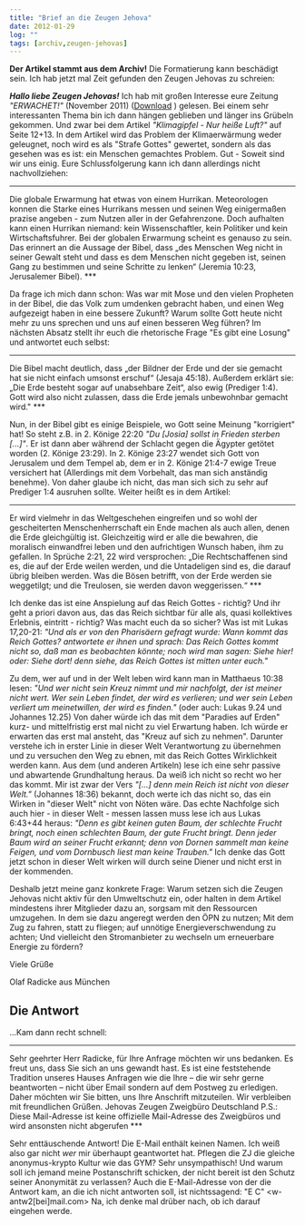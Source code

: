 ```yaml
---
title: "Brief an die Zeugen Jehova"
date: 2012-01-29
log: ""
tags: [archiv,zeugen-jehovas]
---
```

**Der Artikel stammt aus dem Archiv!** Die Formatierung kann beschädigt sein.
Ich hab jetzt mal Zeit gefunden den  Zeugen Jehovas zu schreien:


**<i>Hallo liebe Zeugen Jehovas!</i>**
Ich hab mit großen Interesse eure Zeitung <i>"ERWACHET!"</i> (November 2011) (<a href="download.jw.org/files/media_magazines/g_X_201111.pdf">Download</a> ) gelesen. Bei einem sehr interessanten Thema bin ich dann hängen geblieben und länger ins Grübeln gekommen. Und zwar bei dem Artikel <i>"Klimagipfel - Nur heiße Luft?"</i> auf Seite 12+13. In dem Artikel wird das Problem der Klimaerwärmung weder geleugnet, noch wird es als "Strafe Gottes" gewertet, sondern als das gesehen was es ist: ein Menschen gemachtes Problem. Gut - Soweit sind wir uns einig. Eure Schlussfolgerung kann ich dann allerdings nicht nachvollziehen:
<!--break-->
***
Die globale Erwarmung hat etwas von einem Hurrikan. Meteorologen konnen die Starke eines Hurrikans messen und seinen Weg einigermaßen prazise angeben - zum Nutzen aller in der Gefahrenzone. Doch aufhalten kann einen Hurrikan niemand: kein Wissenschaftler, kein Politiker und kein Wirtschaftsfuhrer. Bei der
globalen Erwarmung scheint es genauso zu sein. Das erinnert an die Aussage der Bibel, dass „des Menschen Weg nicht in seiner Gewalt steht und dass es dem Menschen nicht gegeben ist, seinen Gang zu bestimmen und seine Schritte zu lenken“ (Jeremia 10:23, Jerusalemer Bibel).
</i>***

Da frage ich mich dann schon: Was war mit Mose und den vielen Propheten in der Bibel, die das Volk zum umdenken gebracht haben, und einen Weg aufgezeigt haben in eine bessere Zukunft? Warum sollte Gott heute nicht mehr zu uns sprechen und uns auf einen besseren Weg führen? Im nächsten Absatz stellt ihr euch die rhetorische Frage "Es gibt eine Losung" und antwortet euch selbst:

***
Die Bibel macht deutlich, dass „der Bildner der Erde und der sie gemacht hat sie nicht einfach umsonst erschuf“ (Jesaja 45:18). Außerdem erklärt sie: „Die Erde besteht sogar auf unabsehbare Zeit“, also ewig (Prediger 1:4). Gott wird also nicht zulassen, dass die Erde jemals unbewohnbar gemacht wird."
</i>***

Nun, in der Bibel gibt es einige Beispiele, wo Gott seine Meinung "korrigiert" hat! So steht z.B. in 2. Könige 22:20 <i>"Du [Josia] sollst in Frieden sterben [...]"</i>. Er ist dann aber während der Schlacht gegen die Ägypter getötet worden (2. Könige 23:29). In 2. Könige 23:27 wendet sich Gott von Jerusalem und dem Tempel ab, dem er in 2. Könige 21:4-7 ewige Treue versichert hat (Allerdings mit dem Vorbehalt, das man sich anständig benehme). Von daher glaube ich nicht, das man sich sich zu sehr auf Prediger 1:4 ausruhen sollte. Weiter heißt es in dem Artikel:

***
Er wird vielmehr in das Weltgeschehen eingreifen und so wohl der gescheiterten Menschenherrschaft ein Ende machen als auch allen, denen die Erde gleichgültig ist. Gleichzeitig wird er alle die bewahren, die moralisch einwandfrei leben und den aufrichtigen Wunsch haben, ihm zu gefallen. In Sprüche 2:21, 22 wird versprochen: „Die Rechtschaffenen sind es, die auf der Erde weilen werden, und die Untadeligen sind es, die darauf übrig bleiben werden. Was die Bösen betrifft, von der Erde werden sie weggetilgt; und die Treulosen, sie werden davon weggerissen.“
</i>***

Ich denke das ist eine Anspielung auf das Reich Gottes - richtig? Und ihr geht a priori davon aus, das das Reich sichtbar für alle als, quasi kollektives Erlebnis, eintritt - richtig? Was macht euch da so sicher? Was ist mit Lukas 17,20-21: <i>"Und als er von den Pharisäern gefragt wurde: Wann kommt das Reich Gottes? antwortete er ihnen und sprach: Das Reich Gottes kommt nicht so, daß man es beobachten könnte; noch wird man sagen: Siehe hier! oder: Siehe dort! denn siehe, das Reich Gottes ist mitten unter euch."</i>

Zu dem, wer auf und in der Welt leben wird kann man in Matthaeus 10:38 lesen: <i>"Und wer nicht sein Kreuz nimmt und mir nachfolgt, der ist meiner nicht wert. Wer sein Leben findet, der wird es verlieren; und wer sein Leben verliert um meinetwillen, der wird es finden."</i> (oder auch: Lukas 9.24 und Johannes 12.25) Von daher würde ich das mit dem "Paradies auf Erden" kurz- und mittelfristig erst mal nicht zu viel Erwartung haben. Ich würde er erwarten das erst mal ansteht, das "Kreuz auf sich zu nehmen". Darunter verstehe ich in erster Linie in dieser Welt Verantwortung zu übernehmen und zu versuchen den Weg zu ebnen, mit das Reich Gottes Wirklichkeit werden kann. Aus dem (und anderen Artikeln) lese ich eine sehr passive und abwartende Grundhaltung heraus. Da weiß ich nicht so recht wo her das kommt. Mir ist zwar der Vers <i>"[...] denn mein Reich ist nicht von dieser Welt."</i> (Johannes 18:36) bekannt, doch werte ich das nicht so, das ein Wirken in "dieser Welt" nicht von Nöten wäre. Das echte Nachfolge sich auch hier - in dieser Welt - messen lassen muss lese ich aus Lukas 6:43+44 heraus: <i>"Denn es gibt keinen guten Baum, der schlechte Frucht bringt, noch einen schlechten Baum, der gute Frucht bringt. Denn jeder Baum wird an seiner Frucht erkannt; denn von Dornen sammelt man keine Feigen, und vom Dornbusch liest man keine Trauben."</i> Ich denke das Gott jetzt schon in dieser Welt wirken will durch seine Diener und nicht erst in der kommenden.

Deshalb jetzt meine ganz konkrete Frage: Warum setzen sich die Zeugen Jehovas nicht aktiv für den Umweltschutz ein, oder halten in dem Artikel mindestens ihrer Mitglieder dazu an, sorgsam mit den Ressourcen umzugehen. In dem sie dazu angeregt werden den ÖPN zu nutzen; Mit dem Zug zu fahren, statt zu fliegen; auf unnötige Energieverschwendung zu achten; Und vielleicht den Stromanbieter zu wechseln um erneuerbare Energie zu fördern?

Viele Grüße

Olaf Radicke
aus München

## Die Antwort ##
...Kam dann recht schnell:

***
Sehr geehrter Herr Radicke, für Ihre Anfrage möchten wir uns bedanken. Es freut uns, dass Sie sich an uns gewandt hast. Es ist eine feststehende Tradition unseres Hauses Anfragen wie die Ihre – die wir sehr gerne beantworten – nicht über Email sondern auf dem Postweg zu erledigen. Daher möchten wir Sie bitten, uns Ihre Anschrift mitzuteilen. Wir verbleiben mit freundlichen Grüßen. Jehovas Zeugen Zweigbüro Deutschland P.S.: Diese Mail-Adresse ist keine offizielle Mail-Adresse des Zweigbüros und wird ansonsten nicht abgerufen
</i>***

Sehr enttäuschende Antwort! Die E-Mail enthält keinen Namen. Ich weiß also gar nicht <i>wer</i> mir überhaupt geantwortet hat. Pflegen die ZJ die gleiche anonymus-krypto Kultur wie das GYM? Sehr unsympathisch! Und warum soll ich jemand meine Postanschrift schicken, der nicht bereit ist den Schutz seiner Anonymität zu verlassen? Auch die E-Mail-Adresse von der die Antwort kam, an die ich nicht antworten soll, ist nichtssagend: "E C" &lt;w-antw2[bei]mail.com&gt; Na, ich denke mal drüber nach, ob ich darauf eingehen werde.
